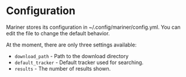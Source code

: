 # Configuration
Mariner stores its configuration in ~/.config/mariner/config.yml. You can edit the file to change the default behavior.

At the moment, there are only three settings available:
- `download_path` - Path to the download directory
- `default_tracker` - Default tracker used for searching.
- `results` - The number of results shown.
